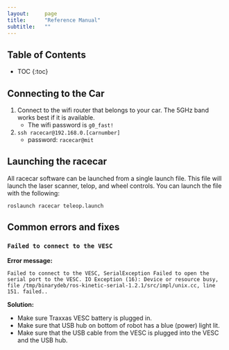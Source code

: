 ```yaml
---
layout:     page
title:      "Reference Manual"
subtitle:   ""
---
```


## Table of Contents
* TOC
{:toc}

## Connecting to the Car
1. Connect to the wifi router that belongs to your car. The 5GHz band works best if it is available.
	* The wifi password is `g0_fast!` 
2. `ssh racecar@192.168.0.[carnumber]`
	* password: `racecar@mit`



## Launching the racecar
All racecar software can be launched from a single launch file.  This file will launch the laser scanner, telop, and wheel controls.  You can launch the file with the following:

`roslaunch racecar teleop.launch`



## Common errors and fixes

### `Failed to connect to the VESC`
**Error message:**

`Failed to connect to the VESC, SerialException Failed to open the serial port to the VESC. IO Exception (16): Device or resource busy, file /tmp/binarydeb/ros-kinetic-serial-1.2.1/src/impl/unix.cc, line 151. failed..`

**Solution:**
* Make sure Traxxas VESC battery is plugged in.
* Make sure that USB hub on bottom of robot has a blue (power) light lit.
* Make sure that the USB cable from the VESC is plugged into the VESC and the USB hub.


